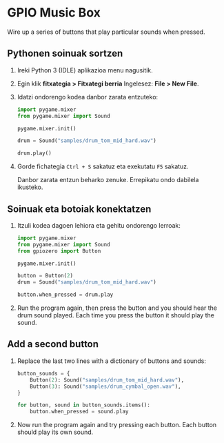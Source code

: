 # GPIO Music Box

Wire up a series of buttons that play particular sounds when pressed.

## Pythonen soinuak sortzen

1. Ireki Python 3 (IDLE) aplikazioa menu nagusitik.

1. Egin klik **fitxategia > Fitxategi berria** Ingelesez: **File > New File**.

1. Idatzi ondorengo kodea danbor zarata entzuteko:

    ```python
    import pygame.mixer
    from pygame.mixer import Sound

    pygame.mixer.init()

    drum = Sound("samples/drum_tom_mid_hard.wav")

    drum.play()
    ```

1. Gorde fichategia `Ctrl + S` sakatuz eta exekutatu `F5` sakatuz.

    Danbor zarata entzun beharko zenuke. Errepikatu ondo dabilela ikusteko.

## Soinuak eta botoiak konektatzen

1. Itzuli kodea dagoen lehiora eta gehitu ondorengo lerroak:

    ```python
    import pygame.mixer
    from pygame.mixer import Sound
    from gpiozero import Button

    pygame.mixer.init()

    button = Button(2)
    drum = Sound("samples/drum_tom_mid_hard.wav")

    button.when_pressed = drum.play
    ```

1. Run the program again, then press the button and you should hear the drum sound played. Each time you press the button it should play the sound.

## Add a second button

1. Replace the last two lines with a dictionary of buttons and sounds:

    ```python
    button_sounds = {
        Button(2): Sound("samples/drum_tom_mid_hard.wav"),
        Button(3): Sound("samples/drum_cymbal_open.wav"),
    }

    for button, sound in button_sounds.items():
        button.when_pressed = sound.play
    ```

1. Now run the program again and try pressing each button. Each button should play its own sound.
